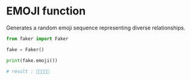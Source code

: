 # **EMOJI** function

Generates a random emoji sequence representing diverse relationships.

```py
from faker import Faker

fake = Faker()

print(fake.emoji())

# result : 👩🏻‍❤️‍👩🏼
```
